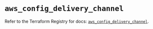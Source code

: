 # `aws_config_delivery_channel`

Refer to the Terraform Registry for docs: [`aws_config_delivery_channel`](https://registry.terraform.io/providers/hashicorp/aws/5.72.1/docs/resources/config_delivery_channel).
